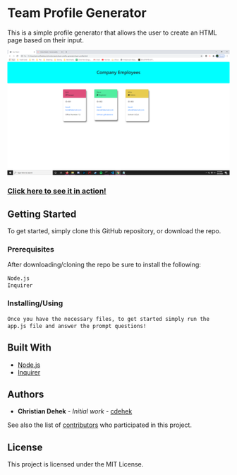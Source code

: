 # Team Profile Generator

This is a simple profile generator that allows the user to create an HTML page based on their input.

![image](./demoimg.png)
<a href="https://drive.google.com/file/d/1gmyOvagCF8D_yLpjQUW7fTy5br_PrIXq/view">
### Click here to see it in action!</a>
## Getting Started

To get started, simply clone this GitHub repository, or download the repo.

### Prerequisites

After downloading/cloning the repo be sure to install the following:

```
Node.js
Inquirer
```

### Installing/Using
```
Once you have the necessary files, to get started simply run the app.js file and answer the prompt questions!
```


## Built With
* [Node.js](https://nodejs.org/en/)
* [Inquirer](https://www.npmjs.com/package/inquirer)

## Authors

* **Christian Dehek** - *Initial work* - [cdehek](https://github.com/cdehek)

See also the list of [contributors](https://github.com/cdehek/README-generator/contributors) who participated in this project.

## License

This project is licensed under the MIT License.
